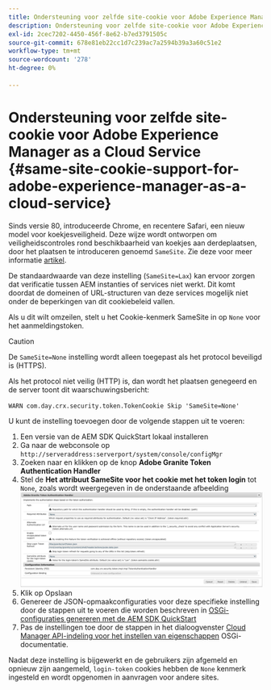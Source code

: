 ```yaml
---
title: Ondersteuning voor zelfde site-cookie voor Adobe Experience Manager as a Cloud Service
description: Ondersteuning voor zelfde site-cookie voor Adobe Experience Manager as a Cloud Service.
exl-id: 2cec7202-4450-456f-8e62-b7ed3791505c
source-git-commit: 678e81eb22cc1d7c239ac7a2594b39a3a60c51e2
workflow-type: tm+mt
source-wordcount: '278'
ht-degree: 0%

---
```


# Ondersteuning voor zelfde site-cookie voor Adobe Experience Manager as a Cloud Service {#same-site-cookie-support-for-adobe-experience-manager-as-a-cloud-service}

Sinds versie 80, introduceerde Chrome, en recentere Safari, een nieuw model voor koekjesveiligheid. Deze wijze wordt ontworpen om veiligheidscontroles rond beschikbaarheid van koekjes aan derdeplaatsen, door het plaatsen te introduceren genoemd `SameSite`. Zie deze voor meer informatie [artikel](https://web.dev/articles/samesite-cookies-explained).

De standaardwaarde van deze instelling (`SameSite=Lax`) kan ervoor zorgen dat verificatie tussen AEM instanties of services niet werkt. Dit komt doordat de domeinen of URL-structuren van deze services mogelijk niet onder de beperkingen van dit cookiebeleid vallen.

Als u dit wilt omzeilen, stelt u het Cookie-kenmerk SameSite in op `None` voor het aanmeldingstoken.

>[!CAUTION]
>
>De `SameSite=None` instelling wordt alleen toegepast als het protocol beveiligd is (HTTPS).
>
>Als het protocol niet veilig (HTTP) is, dan wordt het plaatsen genegeerd en de server toont dit waarschuwingsbericht:
>
>`WARN com.day.crx.security.token.TokenCookie Skip 'SameSite=None'`

U kunt de instelling toevoegen door de volgende stappen uit te voeren:

1. Een versie van de AEM SDK QuickStart lokaal installeren
1. Ga naar de webconsole op `http://serveraddress:serverport/system/console/configMgr`
1. Zoeken naar en klikken op de knop **Adobe Granite Token Authentication Handler**
1. Stel de **Het attribuut SameSite voor het cookie met het token login** tot `None`, zoals wordt weergegeven in de onderstaande afbeelding
   ![samesite](/help/security/assets/samesite1.png)
1. Klik op Opslaan
1. Genereer de JSON-opmaakconfiguraties voor deze specifieke instelling door de stappen uit te voeren die worden beschreven in [OSGi-configuraties genereren met de AEM SDK QuickStart](/help/implementing/deploying/configuring-osgi.md#generating-osgi-configurations-using-the-aem-sdk-quickstart)
1. Pas de instellingen toe door de stappen in het dialoogvenster [Cloud Manager API-indeling voor het instellen van eigenschappen](/help/implementing/deploying/configuring-osgi.md#cloud-manager-api-format-for-setting-properties) OSGi-documentatie.

Nadat deze instelling is bijgewerkt en de gebruikers zijn afgemeld en opnieuw zijn aangemeld, `login-token` cookies hebben de `None` kenmerk ingesteld en wordt opgenomen in aanvragen voor andere sites.
